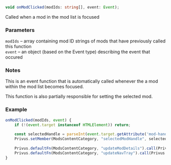 ```ts
void onModClicked(modIds: string[], event: Event);
```

Called when a mod in the mod list is focused

### Parameters

`modIds` &ndash; array containing mod ID strings of mods that have previously called this function <br>
`event`  &ndash; an object (based on the Event type) describing the event that occured <br>

### Notes

This is an event function that is automatically called whenever the a mod within the mod list becomes focused.

This function is also partially responsible for setting the selected mod.

### Example

```js
onModClicked(modIds, event) {
    if (!(event.target instanceof HTMLElement)) return;
    
    const selectedHandle = parseInt(event.target.getAttribute('mod-handle') ?? "");
    Privus.setMember(ModsContentCategory, "selectedModHandle", selectedHandle);
    
    Privus.defaultFn(ModsContentCategory, "updateModDetails").call(Privus.getInstance(ModsContentCateogry), selectedHandle);
    Privus.defaultFn(ModsContentCategory, "updateNavTray").call(Privus.getInstance(ModsContentCategory));
}
```

